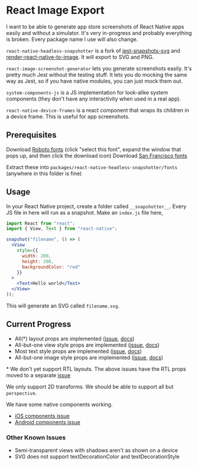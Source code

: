 # React Image Export

I want to be able to generate app store screenshots of React Native apps easily and without a simulator. It's very in-progress and probably everything is broken. Every package name I use will also change.

`react-native-headless-snapshotter` is a fork of [jest-snapshots-svg](https://github.com/jest-community/jest-snapshots-svg) and [render-react-native-to-image](https://github.com/jaredly/render-react-native-to-image). It will export to SVG and PNG.

`react-image-screenshot-generator` lets you generate screenshots easily. It's pretty much Jest without the testing stuff. It lets you do mocking the same way as Jest, so if you have native modules, you can just mock them out.

`system-components-js` is a JS implementation for look-alike system components (they don't have any interactivity when used in a real app).

`react-native-device-frames` is a react component that wraps its children in a device frame. This is useful for app screenshots.

## Prerequisites

Download [Roboto fonts](https://fonts.google.com/specimen/Roboto) (click "select this font", expand the window that pops up, and then click the download icon)
Download [San Francisco fonts](https://developer.apple.com/fonts/)

Extract these into `packages/react-native-headless-snapshotter/fonts` (anywhere in this folder is fine)

## Usage

In your React Native project, create a folder called `__snapshotter__`. Every JS file in here will run as a snapshot. Make an `index.js` file here,

```jsx
import React from "react";
import { View, Text } from "react-native";

snapshot("filename", () => (
  <View
    style={{
      width: 200,
      height: 200,
      backgroundColor: "red"
    }}
  >
    <Text>Hello world</Text>
  </View>
));
```

This will generate an SVG called `filename.svg`.

## Current Progress

- All(\*) layout props are implemented ([issue](https://github.com/jacobp100/react-image-export/issues/10), [docs](https://facebook.github.io/react-native/docs/layout-props.html))
- All-but-one view style props are implemented ([issue](https://github.com/jacobp100/react-image-export/issues/8), [docs](https://facebook.github.io/react-native/docs/view-props.html))
- Most text style props are implemented ([issue](https://github.com/jacobp100/react-image-export/issues/9), [docs](https://facebook.github.io/react-native/docs/text-style-props.html))
- All-but-one image style props are implemented ([issue](https://github.com/jacobp100/react-image-export/issues/11), [docs](https://facebook.github.io/react-native/docs/image-style-props.html))

\* We don't yet support RTL layouts. The above issues have the RTL props moved to a separate [issue](https://github.com/jacobp100/react-image-export/issues/15)

We only support 2D transforms. We should be able to support all but `perspective`.

We have some native components working.

- [iOS components issue](https://github.com/jacobp100/react-image-export/issues/5)
- [Android components issue](https://github.com/jacobp100/react-image-export/issues/6)

### Other Known Issues

- Semi-transparent views with shadows aren't as shown on a device
- SVG does not support textDecorationColor and textDecorationStyle
